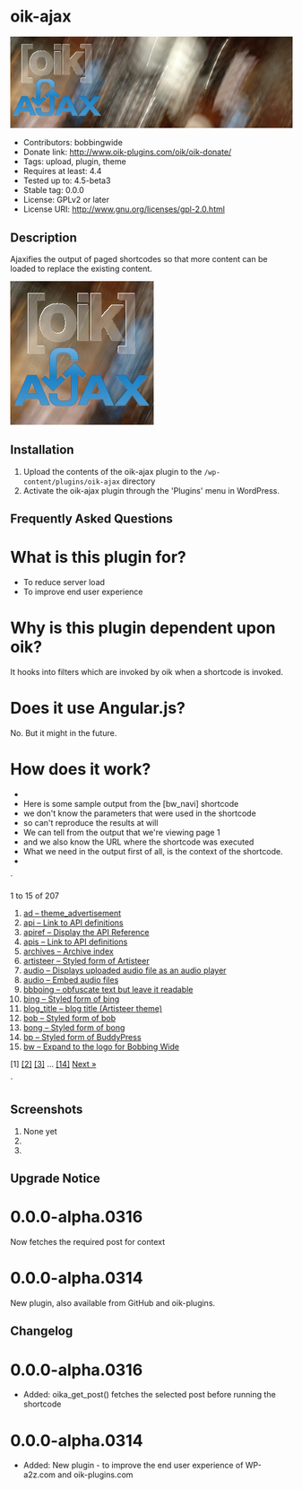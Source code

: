 # oik-ajax 
![banner](https://raw.githubusercontent.com/bobbingwide/oik-ajax/master/assets/oik-ajax-banner-772x250.png)
* Contributors: bobbingwide
* Donate link: http://www.oik-plugins.com/oik/oik-donate/
* Tags: upload, plugin, theme
* Requires at least: 4.4
* Tested up to: 4.5-beta3
* Stable tag: 0.0.0
* License: GPLv2 or later
* License URI: http://www.gnu.org/licenses/gpl-2.0.html

## Description 
Ajaxifies the output of paged shortcodes so that more content can be loaded to replace the existing content.


![icon](https://raw.githubusercontent.com/bobbingwide/oik-ajax/master/assets/oik-ajax-icon-256x256.jpg)



## Installation 
1. Upload the contents of the oik-ajax plugin to the `/wp-content/plugins/oik-ajax` directory
1. Activate the oik-ajax plugin through the 'Plugins' menu in WordPress.

## Frequently Asked Questions 

# What is this plugin for? 

- To reduce server load
- To improve end user experience

# Why is this plugin dependent upon oik? 
It hooks into filters which are invoked by oik when a shortcode is invoked.

# Does it use Angular.js? 
No. But it might in the future.


# How does it work? 


 *
 * Here is some sample output from the [bw_navi] shortcode
 * we don't know the parameters that were used in the shortcode
 * so can't reproduce the results at will
 * We can tell from the output that we're viewing page 1
 * and we also know the URL where the shortcode was executed
 * What we need in the output first of all, is the context of the shortcode.
 *

`
<p><span class="bw_s2eofn">1 to 15 of 207</span>
<ol class="bw_list">
<li><a href="http://qw/wporg/oik_shortcodes/ad/" title="ad &#8211; theme_advertisement">ad &#8211; theme_advertisement</a></li>
<li><a href="http://qw/wporg/oik_shortcodes/api/" title="api &#8211; Link to API definitions">api &#8211; Link to API definitions</a></li>
<li><a href="http://qw/wporg/oik_shortcodes/apiref-display-the-api-reference/" title="apiref &#8211; Display the API Reference">apiref &#8211; Display the API Reference</a></li>
<li><a href="http://qw/wporg/oik_shortcodes/apis/" title="apis &#8211; Link to API definitions">apis &#8211; Link to API definitions</a></li>
<li><a href="http://qw/wporg/oik_shortcodes/archives/" title="archives &#8211; Archive index">archives &#8211; Archive index</a></li>
<li><a href="http://qw/wporg/oik_shortcodes/artisteer/" title="artisteer &#8211; Styled form of Artisteer">artisteer &#8211; Styled form of Artisteer</a></li>
<li><a href="http://qw/wporg/oik_shortcodes/audio-2/" title="audio &#8211; Displays uploaded audio file as an audio player">audio &#8211; Displays uploaded audio file as an audio player</a></li>
<li><a href="http://qw/wporg/oik_shortcodes/audio/" title="audio &#8211; Embed audio files">audio &#8211; Embed audio files</a></li>
<li><a href="http://qw/wporg/oik_shortcodes/bbboing-obfuscate-text-but-leave-it-readable/" title="bbboing &#8211; obfuscate text but leave it readable">bbboing &#8211; obfuscate text but leave it readable</a></li>
<li><a href="http://qw/wporg/oik_shortcodes/bing-2/" title="bing &#8211; Styled form of bing">bing &#8211; Styled form of bing</a></li>
<li><a href="http://qw/wporg/oik_shortcodes/blog_title/" title="blog_title &#8211; blog title (Artisteer theme)">blog_title &#8211; blog title (Artisteer theme)</a></li>
<li><a href="http://qw/wporg/oik_shortcodes/bob-3/" title="bob &#8211; Styled form of bob">bob &#8211; Styled form of bob</a></li>
<li><a href="http://qw/wporg/oik_shortcodes/bong/" title="bong &#8211; Styled form of bong">bong &#8211; Styled form of bong</a></li>
<li><a href="http://qw/wporg/oik_shortcodes/bp/" title="bp &#8211; Styled form of BuddyPress">bp &#8211; Styled form of BuddyPress</a></li>
<li><a href="http://qw/wporg/oik_shortcodes/bw/" title="bw &#8211; Expand to the logo for Bobbing Wide">bw &#8211; Expand to the logo for Bobbing Wide</a></li>
</ol>
<p><span class='page-numbers current'>[1]</span>
<a class='page-numbers' href='/wporg/oik_shortcodes/bw_navi/?bwscid1=2'>[2]</a>
<a class='page-numbers' href='/wporg/oik_shortcodes/bw_navi/?bwscid1=3'>[3]</a>
<span class="page-numbers dots">&hellip;</span>
<a class='page-numbers' href='/wporg/oik_shortcodes/bw_navi/?bwscid1=14'>[14]</a>
<a class="next page-numbers" href="/wporg/oik_shortcodes/bw_navi/?bwscid1=2">Next &raquo;</a></p>
`

## Screenshots 
1. None yet
2.
3.

## Upgrade Notice 
# 0.0.0-alpha.0316 
Now fetches the required post for context

# 0.0.0-alpha.0314 
New plugin, also available from GitHub and oik-plugins.

## Changelog 
# 0.0.0-alpha.0316
* Added: oika_get_post() fetches the selected post before running the shortcode

# 0.0.0-alpha.0314 
* Added: New plugin - to improve the end user experience of WP-a2z.com and oik-plugins.com


